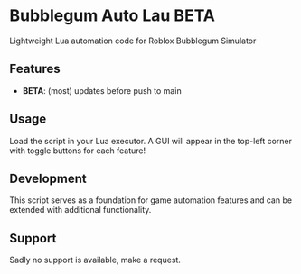 # Bubblegum Auto Lau BETA

Lightweight Lua automation code for Roblox Bubblegum Simulator

## Features
- **BETA**: (most) updates before push to main

## Usage
Load the script in your Lua executor. A GUI will appear in the top-left corner with toggle buttons for each feature!

## Development
This script serves as a foundation for game automation features and can be extended with additional functionality.

## Support
Sadly no support is available, make a request.
